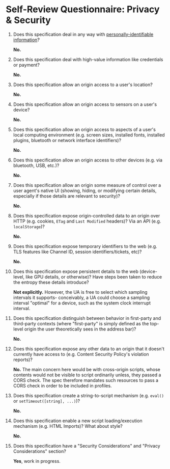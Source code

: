 # Self-Review Questionnaire: Privacy & Security

1.  Does this specification deal in any way with [personally-identifiable
    information][pii]?

    **No.**

2.  Does this specification deal with high-value information like credentials or
    payment?

    **No.**

3.  Does this specification allow an origin access to a user's location?

    **No.**

4.  Does this specification allow an origin access to sensors on a user's
    device?

    **No.**

5.  Does this specification allow an origin access to aspects of a user's local
    computing environment (e.g. screen sizes, installed fonts, installed
    plugins, bluetooth or network interface identifiers)?

    **No.**

6.  Does this specification allow an origin access to other devices (e.g. via
    bluetooth, USB, etc.)?

    **No.**

7.  Does this specification allow an origin some measure of control over a user
    agent's native UI (showing, hiding, or modifying certain details, especially
    if those details are relevant to security)?

    **No.**

8.  Does this specification expose origin-controlled data to an origin over
    HTTP (e.g. cookies, `ETag` and `Last Modified` headers)? Via an API (e.g.
    `localStorage`)?

    **No.**

9.  Does this specification expose temporary identifiers to the web (e.g. TLS
    features like Channel ID, session identifiers/tickets, etc)?

    **No.**

10. Does this specification expose persistent details to the web (device-level,
    like GPU details, or otherwise)? Have steps been taken to reduce the entropy
    these details introduce?

    **Not explicitly.** However, the UA is free to select which sampling intervals it
supports- conceivably, a UA could choose a sampling interval "optimal" for
a device, such as the system clock interrupt interval.

11. Does this specification distinguish between behavior in first-party and
    third-party contexts (where "first-party" is simply defined as the top-level
    origin the user theoretically sees in the address bar)?

    **No.**

12. Does this specification expose any other data to an origin that it doesn't
    currently have access to (e.g. Content Security Policy's violation reports)?

    **No.** The main concern here would be with cross-origin scripts, whose
    contents would not be visible to script ordinarily unless, they passed
    a CORS check. The spec therefore mandates such resources to pass a CORS
    check in order to be included in profiles.

13. Does this specification create a string-to-script mechanism (e.g. `eval()`
    or `setTimeout([string], ...)`)?

    **No.**

14. Does this specification enable a new script loading/execution mechanism
    (e.g. HTML Imports)? What about style?

    **No.**

15. Does this specification have a "Security Considerations" and "Privacy
    Considerations" section?

    **Yes**, work in progress.

[pii]: http://en.wikipedia.org/wiki/Personally_identifiable_information
